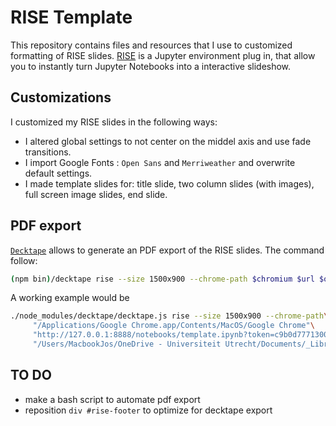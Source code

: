 # RISE Template

This repository contains files and resources that I use to customized formatting of RISE slides. 
[RISE](https://github.com/damianavila/RISE) is a Jupyter environment plug in, that allow you to instantly turn Jupyter Notebooks into a interactive slideshow.

## Customizations
I customized my RISE slides in the following ways:
* I altered global settings to not center on the middel axis and use fade transitions.
* I import Google Fonts : `Open Sans` and `Merriweather` and overwrite default settings.
* I made template slides for: title slide, two column slides (with images), full screen image slides, end slide.

## PDF export
[`Decktape`](https://rise.readthedocs.io/en/stable/exportpdf.html#using-decktape) allows to generate an PDF export of the RISE slides. The command follow:
```bash
(npm bin)/decktape rise --size 1500x900 --chrome-path $chromium $url $outfile
```

A working example would be
``` bash
./node_modules/decktape/decktape.js rise --size 1500x900 --chrome-path\
     "/Applications/Google Chrome.app/Contents/MacOS/Google Chrome"\
     "http://127.0.0.1:8888/notebooks/template.ipynb?token=c9b0d777130038289299f26e1b3f42546acca1ae9c1e7ff4"\
     "/Users/MacbookJos/OneDrive - Universiteit Utrecht/Documents/_Library/Templates/rise-presentation/slides.pdf"
```

## TO DO
* make a bash script to automate pdf export
* reposition `div #rise-footer` to optimize for decktape export 